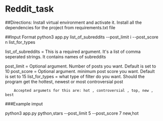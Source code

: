 # Reddit_task

##Directions:
Install virtual environment and activate it.
Install all the dependencies for the project from requirements.txt file


##Input Format 
python3 app.py list_of_subreddits --post_limit i --post_score n list_for_types

list_of_subreddits = This is a required argument. It's a list of comma seperated strings. 
                    It contains names of subreddits

post_limit = Optional argument. Number of posts you want. Default is set to 10
post_score = Optional argument. minimum post score you want. Default is set to 15
list_for_types = what type of filter do you want. Should the program get the hottest, newest or 
                most controversial post

        Accepted argumets for this are: hot , controversial , top, new , best

###Example imput 

python3 app.py python,stars --post_limit 5 --post_score 7 new,hot
